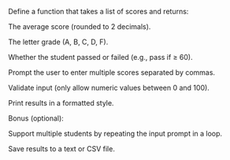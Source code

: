 Define a function that takes a list of scores and returns:

The average score (rounded to 2 decimals).

The letter grade (A, B, C, D, F).

Whether the student passed or failed (e.g., pass if ≥ 60).

Prompt the user to enter multiple scores separated by commas.

Validate input (only allow numeric values between 0 and 100).

Print results in a formatted style.

Bonus (optional):

Support multiple students by repeating the input prompt in a loop.

Save results to a text or CSV file.